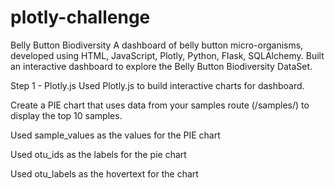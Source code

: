 # plotly-challenge
Belly Button Biodiversity
A dashboard of belly button micro-organisms, developed using HTML, JavaScript, Plotly, Python, Flask, SQLAlchemy.
Built an interactive dashboard to explore the Belly Button Biodiversity DataSet.

Step 1 - Plotly.js
Used Plotly.js to build interactive charts for dashboard.

Create a PIE chart that uses data from your samples route (/samples/<sample>) to display the top 10 samples.

Used sample_values as the values for the PIE chart

Used otu_ids as the labels for the pie chart

Used otu_labels as the hovertext for the chart
